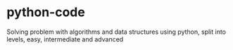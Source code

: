 # python-code
Solving problem with algorithms and data structures using python, split into levels, easy, intermediate and advanced
